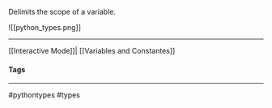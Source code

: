 Delimits the scope of a variable.

![[python_types.png]]

***
[[Interactive Mode]]| [[Variables and Constantes]]


#### Tags
***
#pythontypes #types